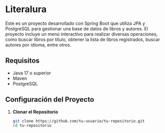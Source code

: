 # Literalura

Este es un proyecto desarrollado con Spring Boot que utiliza JPA y PostgreSQL para gestionar una base de datos de libros y autores. El proyecto incluye un menú interactivo para realizar diversas operaciones, como buscar libros por título, obtener la lista de libros registrados, buscar autores por idioma, entre otros.

## Requisitos

- Java 17 o superior
- Maven
- PostgreSQL

## Configuración del Proyecto


1. **Clonar el Repositorio**

   ```sh
   git clone https://github.com/tu-usuario/tu-repositorio.git
   cd tu-repositorio
